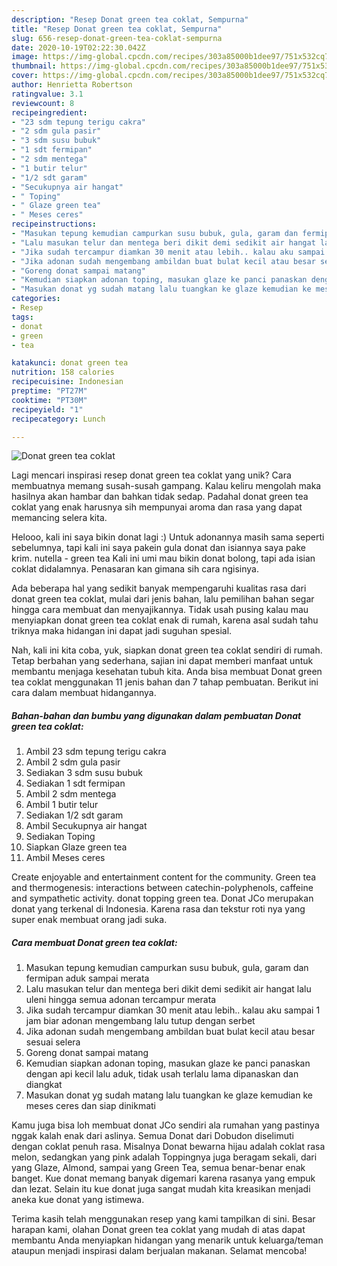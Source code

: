 ```yaml
---
description: "Resep Donat green tea coklat, Sempurna"
title: "Resep Donat green tea coklat, Sempurna"
slug: 656-resep-donat-green-tea-coklat-sempurna
date: 2020-10-19T02:22:30.042Z
image: https://img-global.cpcdn.com/recipes/303a85000b1dee97/751x532cq70/donat-green-tea-coklat-foto-resep-utama.jpg
thumbnail: https://img-global.cpcdn.com/recipes/303a85000b1dee97/751x532cq70/donat-green-tea-coklat-foto-resep-utama.jpg
cover: https://img-global.cpcdn.com/recipes/303a85000b1dee97/751x532cq70/donat-green-tea-coklat-foto-resep-utama.jpg
author: Henrietta Robertson
ratingvalue: 3.1
reviewcount: 8
recipeingredient:
- "23 sdm tepung terigu cakra"
- "2 sdm gula pasir"
- "3 sdm susu bubuk"
- "1 sdt fermipan"
- "2 sdm mentega"
- "1 butir telur"
- "1/2 sdt garam"
- "Secukupnya air hangat"
- " Toping"
- " Glaze green tea"
- " Meses ceres"
recipeinstructions:
- "Masukan tepung kemudian campurkan susu bubuk, gula, garam dan fermipan aduk sampai merata"
- "Lalu masukan telur dan mentega beri dikit demi sedikit air hangat lalu uleni hingga semua adonan tercampur merata"
- "Jika sudah tercampur diamkan 30 menit atau lebih.. kalau aku sampai 1 jam biar adonan mengembang lalu tutup dengan serbet"
- "Jika adonan sudah mengembang ambildan buat bulat kecil atau besar sesuai selera"
- "Goreng donat sampai matang"
- "Kemudian siapkan adonan toping, masukan glaze ke panci panaskan dengan api kecil lalu aduk, tidak usah terlalu lama dipanaskan dan diangkat"
- "Masukan donat yg sudah matang lalu tuangkan ke glaze kemudian ke meses ceres dan siap dinikmati"
categories:
- Resep
tags:
- donat
- green
- tea

katakunci: donat green tea 
nutrition: 158 calories
recipecuisine: Indonesian
preptime: "PT27M"
cooktime: "PT30M"
recipeyield: "1"
recipecategory: Lunch

---
```



![Donat green tea coklat](https://img-global.cpcdn.com/recipes/303a85000b1dee97/751x532cq70/donat-green-tea-coklat-foto-resep-utama.jpg)

Lagi mencari inspirasi resep donat green tea coklat yang unik? Cara membuatnya memang susah-susah gampang. Kalau keliru mengolah maka hasilnya akan hambar dan bahkan tidak sedap. Padahal donat green tea coklat yang enak harusnya sih mempunyai aroma dan rasa yang dapat memancing selera kita.

Helooo, kali ini saya bikin donat lagi :) Untuk adonannya masih sama seperti sebelumnya, tapi kali ini saya pakein gula donat dan isiannya saya pake krim. nutella - green tea Kali ini umi mau bikin donat bolong, tapi ada isian coklat didalamnya. Penasaran kan gimana sih cara ngisinya.

Ada beberapa hal yang sedikit banyak mempengaruhi kualitas rasa dari donat green tea coklat, mulai dari jenis bahan, lalu pemilihan bahan segar hingga cara membuat dan menyajikannya. Tidak usah pusing kalau mau menyiapkan donat green tea coklat enak di rumah, karena asal sudah tahu triknya maka hidangan ini dapat jadi suguhan spesial.


Nah, kali ini kita coba, yuk, siapkan donat green tea coklat sendiri di rumah. Tetap berbahan yang sederhana, sajian ini dapat memberi manfaat untuk membantu menjaga kesehatan tubuh kita. Anda bisa membuat Donat green tea coklat menggunakan 11 jenis bahan dan 7 tahap pembuatan. Berikut ini cara dalam membuat hidangannya.

<!--inarticleads1-->

##### Bahan-bahan dan bumbu yang digunakan dalam pembuatan Donat green tea coklat:

1. Ambil 23 sdm tepung terigu cakra
1. Ambil 2 sdm gula pasir
1. Sediakan 3 sdm susu bubuk
1. Sediakan 1 sdt fermipan
1. Ambil 2 sdm mentega
1. Ambil 1 butir telur
1. Sediakan 1/2 sdt garam
1. Ambil Secukupnya air hangat
1. Sediakan  Toping
1. Siapkan  Glaze green tea
1. Ambil  Meses ceres


Create enjoyable and entertainment content for the community. Green tea and thermogenesis: interactions between catechin-polyphenols, caffeine and sympathetic activity. donat topping green tea. Donat JCo merupakan donat yang terkenal di Indonesia. Karena rasa dan tekstur roti nya yang super enak membuat orang jadi suka. 

<!--inarticleads2-->

##### Cara membuat Donat green tea coklat:

1. Masukan tepung kemudian campurkan susu bubuk, gula, garam dan fermipan aduk sampai merata
1. Lalu masukan telur dan mentega beri dikit demi sedikit air hangat lalu uleni hingga semua adonan tercampur merata
1. Jika sudah tercampur diamkan 30 menit atau lebih.. kalau aku sampai 1 jam biar adonan mengembang lalu tutup dengan serbet
1. Jika adonan sudah mengembang ambildan buat bulat kecil atau besar sesuai selera
1. Goreng donat sampai matang
1. Kemudian siapkan adonan toping, masukan glaze ke panci panaskan dengan api kecil lalu aduk, tidak usah terlalu lama dipanaskan dan diangkat
1. Masukan donat yg sudah matang lalu tuangkan ke glaze kemudian ke meses ceres dan siap dinikmati


Kamu juga bisa loh membuat donat JCo sendiri ala rumahan yang pastinya nggak kalah enak dari aslinya. Semua Donat dari Dobudon diselimuti dengan coklat penuh rasa. Misalnya Donat bewarna hijau adalah coklat rasa melon, sedangkan yang pink adalah Toppingnya juga beragam sekali, dari yang Glaze, Almond, sampai yang Green Tea, semua benar-benar enak banget. Kue donat memang banyak digemari karena rasanya yang empuk dan lezat. Selain itu kue donat juga sangat mudah kita kreasikan menjadi aneka kue donat yang istimewa. 

Terima kasih telah menggunakan resep yang kami tampilkan di sini. Besar harapan kami, olahan Donat green tea coklat yang mudah di atas dapat membantu Anda menyiapkan hidangan yang menarik untuk keluarga/teman ataupun menjadi inspirasi dalam berjualan makanan. Selamat mencoba!

